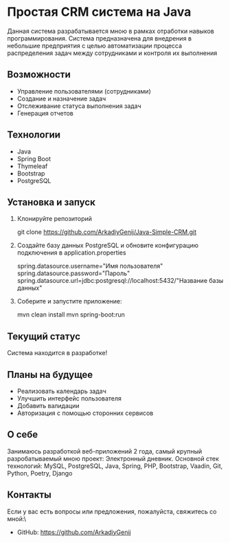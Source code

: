 # Простая CRM система на Java

Данная система разрабатывается мною в рамках отработки навыков программирования. Система предназначена для внедрения в небольшие предприятия с целью автоматизации процесса распределения задач между сотрудниками и контроля их выполнения

## Возможности
- Управление пользователями (сотрудниками)
- Создание и назначение задач
- Отслеживание статуса выполнения задач
- Генерация отчетов

## Технологии
- Java
- Spring Boot
- Thymeleaf
- Bootstrap
- PostgreSQL

## Установка и запуск
1. Клонируйте репозиторий


    git clone https://github.com/ArkadiyGenij/Java-Simple-CRM.git

2. Создайте базу данных PostgreSQL и обновите конфигурацию подключения в application.properties


    spring.datasource.username="Имя пользователя"
    spring.datasource.password="Пароль"
    spring.datasource.url=jdbc:postgresql://localhost:5432/"Название базы данных"

3. Соберите и запустите приложение:

    
    mvn clean install
    mvn spring-boot:run

## Текущий статус
Система находится в разработке!

## Планы на будущее
- Реализовать календарь задач
- Улучшить интерфейс пользователя
- Добавить валидации
- Авторизация с помощью сторонних сервисов

## О себе
Занимаюсь разработкой веб-приложений 2 года, самый крупный разробатываемый мною проект: Электронный дневник. Основной стек технологий: MySQL, PostgreSQL, Java, Spring, PHP, Bootstrap, Vaadin, Git, Python, Poetry, Django

## Контакты
Если у вас есть вопросы или предложения, пожалуйста, свяжитесь со мной:\
- GitHub: https://github.com/ArkadiyGenij